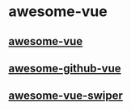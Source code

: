 # awesome-vue

## [awesome-vue](https://github.com/vuejs/awesome-vue)

## [awesome-github-vue](https://github.com/opendigg/awesome-github-vue)

## [awesome-vue-swiper](https://github.com/surmon-china/vue-awesome-swiper)
